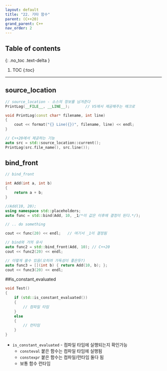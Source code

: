 ```yaml
---
layout: default
title: "22. 기타 함수"
parent: (C++20)
grand_parent: C++
nav_order: 2
---
```


## Table of contents
{: .no_toc .text-delta }

1. TOC
{:toc}

---

## source_location

```cpp
// source_location - 소스의 정보를 남겨준다
PrintLog(__FILE__, __LINE__);       // VS에서 제공해주는 매크로

void PrintLog(const char* filename, int line)
{
	cout << format("{} Line({})", filename, line) << endl;
}

// C++20에서 제공하는 기능
auto src = std::source_location::current();
PrintLog(src.file_name(), src.line());
```

## bind_front

```cpp
// bind_front

int Add(int a, int b)
{
	return a + b;
}

//Add(10, 20);
using namespace std::placeholders;
auto func = std::bind(Add, 10, _1/*이 값은 이후에 결정이 된다.*/);

// .. do something

cout << func(20) << endl;   // 여기서 _1이 결정됨
```

```cpp
// bind와 거의 유사
auto func2 = std::bind_front(Add, 10); // C++20
cout << func2(20) << endl;

// 이렇게 쓸수 있음(오히려 가독성이 좋은듯?)
auto func3 = [](int b) { return Add(10, b); };
cout << func3(20) << endl;
```

##is_constant_evaluated

```cpp
void Test()
{
	if (std::is_constant_evaluated())
	{
		// 컴파일 타임
	}
	else
	{
		// 런타임
	}
}
```

* `is_constant_evaluated` - 컴파일 타임에 실행되는지 확인가능
    * `consteval` 붙은 함수는 컴파일 타임에 실행됨
    * `constexpr` 붙은 함수는 컴파일/런타임 둘다 됨
    * 보통 함수 런타임